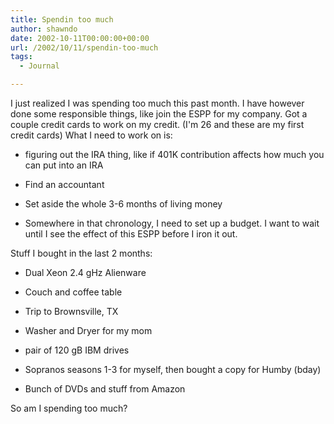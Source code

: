 ```yaml
---
title: Spendin too much
author: shawndo
date: 2002-10-11T00:00:00+00:00
url: /2002/10/11/spendin-too-much
tags:
  - Journal

---
```

I just realized I was spending too much this past month. I have however done some responsible things, like join the ESPP for my company. Got a couple credit cards to work on my credit. (I'm 26 and these are my first credit cards) What I need to work on is:  
  
- figuring out the IRA thing, like if 401K contribution affects how much you can put into an IRA  
  
- Find an accountant  
  
- Set aside the whole 3-6 months of living money  
  
- Somewhere in that chronology, I need to set up a budget. I want to wait until I see the effect of this ESPP before I iron it out.  
  
Stuff I bought in the last 2 months:  
  
- Dual Xeon 2.4 gHz Alienware  
  
- Couch and coffee table  
  
- Trip to Brownsville, TX  
  
- Washer and Dryer for my mom  
  
- pair of 120 gB IBM drives  
  
- Sopranos seasons 1-3 for myself, then bought a copy for Humby (bday)  
  
- Bunch of DVDs and stuff from Amazon

So am I spending too much?